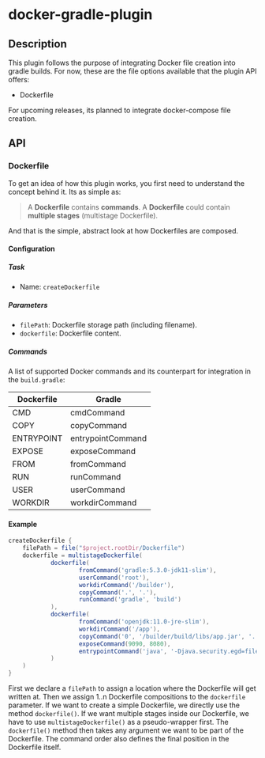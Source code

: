 # docker-gradle-plugin

## Description
This plugin follows the purpose of integrating Docker file creation into gradle
builds. For now, these are the file options available that the plugin API offers:
- Dockerfile

For upcoming releases, its planned to integrate docker-compose file creation.

## API
### Dockerfile
To get an idea of how this plugin works, you first need to understand the concept 
behind it. Its as simple as: 

> A __Dockerfile__ contains __commands__. A __Dockerfile__ could
contain __multiple stages__ (multistage Dockerfile).

And that is the simple, abstract look at how Dockerfiles are composed.

#### Configuration
##### Task
- Name: `createDockerfile`

##### Parameters
- `filePath`: Dockerfile storage path (including filename).
- `dockerfile`: Dockerfile content.

##### Commands
A list of supported Docker commands and its counterpart for integration in
the `build.gradle`:

| Dockerfile 	| Gradle            	|
|------------	|-------------------	|
| CMD        	| cmdCommand        	|
| COPY       	| copyCommand       	|
| ENTRYPOINT 	| entrypointCommand 	|
| EXPOSE     	| exposeCommand     	|
| FROM       	| fromCommand       	|
| RUN        	| runCommand        	|
| USER       	| userCommand       	|
| WORKDIR    	| workdirCommand    	|

#### Example
```groovy
createDockerfile {
    filePath = file("$project.rootDir/Dockerfile")
    dockerfile = multistageDockerfile(
            dockerfile(
                    fromCommand('gradle:5.3.0-jdk11-slim'),
                    userCommand('root'),
                    workdirCommand('/builder'),
                    copyCommand('.', '.'),
                    runCommand('gradle', 'build')
            ),
            dockerfile(
                    fromCommand('openjdk:11.0-jre-slim'),
                    workdirCommand('/app'),
                    copyCommand('0', '/builder/build/libs/app.jar', '.'),
                    exposeCommand(9090, 8080),
                    entrypointCommand('java', '-Djava.security.egd=file:/dev/./urandom', '-jar', './app.jar')
            )
    )
}
```

First we declare a `filePath` to assign a location where the Dockerfile will get
written at. Then we assign 1..n Dockerfile compositions to the `dockerfile` 
parameter. If we want to create a simple Dockerfile, we directly use the method
`dockerfile()`. If we want multiple stages inside our Dockerfile, we have to use 
`multistageDockerfile()` as a pseudo-wrapper first. The `dockerfile()` method
then takes any argument we want to be part of the Dockerfile. The command order
also defines the final position in the Dockerfile itself.